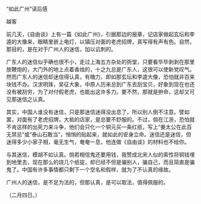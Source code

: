 “如此广州”读后感

越客

  

前几天，《自由谈》上有一篇《如此广州》，引据那边的报章，记店家做起玄坛和李逵的大像来，眼睛里嵌上电灯，以镇压对面的老虎招牌，真写得有声有色。自然，那目的，是在对于广州人的迷信，加以讥刺的。

广东人的迷信似乎确也很不小，走过上海五方杂处的衖堂，只要看毕毕剥剥在那里放鞭炮的，大门外的地上点着香烛的，十之九总是广东人，这很可以使新党叹气。然而广东人的迷信却迷信得认真，有魄力，即如那玄坛和李逵大像，恐怕就非百来块钱不办。汉求明珠，吴征大象，中原人历来总到广东去刮宝贝，好象到现在也还没有被刮穷，为了对付假老虎，也能出这许多力。要不然，那就是拚命，这却又可见那迷信之认真。

其实，中国人谁没有迷信，只是那迷信迷得没出息了，所以别人倒不注意。譬如罢，对面有了老虎招牌，大抵的店家，是总要不舒服的。不过，倘在江浙，恐怕就不肯这样的出死力来斗争，他们会只化一个铜元买一条红纸，写上“姜太公在此百无禁忌”或“泰山石敢当”，悄悄的贴起来，就如此的安身立命。迷信还是迷信，但迷得多少小家子相，毫无生气，奄奄一息，他连做《自由谈》的材料也不给你。

与其迷信，模胡不如认真。倘若相信鬼还要用钱，我赞成北宋人似的索性将铜钱埋到地里去，现在那么的烧几个纸锭，却已经不但是骗别人，骗自己，而且简直是骗鬼了。中国有许多事情都只剩下一个空名和假样，就为了不认真的缘故。

广州人的迷信，是不足为法的，但那认真，是可以取法，值得佩服的。

  

（二月四日。）
